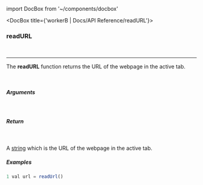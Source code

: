 import DocBox from '~/components/docbox'

<DocBox title={'workerB | Docs/API Reference/readURL'}>

### **readURL**
<br/>
<hr/>

The **readURL** function returns the URL of the webpage in the active tab.

<br/>

##### Arguments


<br/>

##### Return


<br/>

A [string](https://developer.mozilla.org/docs/Web/JavaScript/Reference/Global_Objects/String) which is the URL of the webpage in the active tab.

##### Examples

```javascript
1 val url = readUrl()
```

</DocBox>
